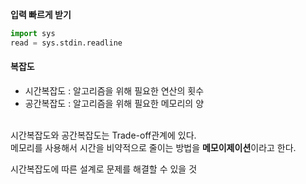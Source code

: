 **입력 빠르게 받기**

```python
import sys
read = sys.stdin.readline
```

#### 복잡도
- 시간복잡도 : 알고리즘을 위해 필요한 연산의 횟수 <br>
- 공간복잡도 : 알고리즘을 위해 필요한 메모리의 양 <br><br>

시간복잡도와 공간복잡도는 Trade-off관계에 있다. <br>
메모리를 사용해서 시간을 비약적으로 줄이는 방법을 **메모이제이션**이라고 한다. 


시간복잡도에 따른 설계로 문제를 해결할 수 있을 것